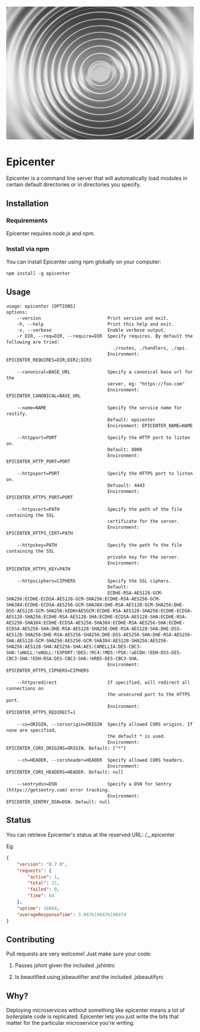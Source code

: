 ![Epicenter](/epicenter.jpg?raw=true)

Epicenter
=========

Epicenter is a command line server that will automatically load modules in certain default
directories or in directories you specify.

## Installation

### Requirements

Epicenter requires *node.js* and *npm*.

### Install via npm

You can install Epicenter using npm globally on your computer:

```
npm install -g epicenter
```

## Usage

```
usage: epicenter [OPTIONS]
options:
    --version                         Print version and exit.
    -h, --help                        Print this help and exit.
    -v, --verbose                     Enable verbose output.
    -r DIR, --req=DIR, --require=DIR  Specify requires. By default the following are tried:
                                        ./routes, ./handlers, ./api.
                                      Environment: EPICENTER_REQUIRES=DIR;DIR2;DIR3

    --canonical=BASE_URL              Specify a canonical base url for the
                                      server, eg: "https://foo.com"
                                      Environment: EPICENTER_CANONICAL=BASE_URL

    --name=NAME                       Specify the service name for restify.
                                      Default: epicenter
                                      Environment: EPICENTER_NAME=NAME

    --httpport=PORT                   Specify the HTTP port to listen on.
                                      Default: 8000
                                      Environment: EPICENTER_HTTP_PORT=PORT

    --httpsport=PORT                  Specify the HTTPS port to listen on.
                                      Defuault: 4443
                                      Environment: EPICENTER_HTTPS_PORT=PORT

    --httpscert=PATH                  Specify the path of the file containing the SSL
                                      certificate for the server.
                                      Environment: EPICENTER_HTTPS_CERT=PATH

    --httpskey=PATH                   Specify the path fo the file containing the SSL
                                      private key for the server.
                                      Environment: EPICENTER_HTTPS_KEY=PATH

    --httpsciphers=CIPHERS            Specify the SSL ciphers.
                                      Default:
                                      ECDHE-RSA-AES128-GCM-SHA256:ECDHE-ECDSA-AES128-GCM-SHA256:ECDHE-RSA-AES256-GCM-SHA384:ECDHE-ECDSA-AES256-GCM-SHA384:DHE-RSA-AES128-GCM-SHA256:DHE-DSS-AES128-GCM-SHA256:kEDH+AESGCM:ECDHE-RSA-AES128-SHA256:ECDHE-ECDSA-AES128-SHA256:ECDHE-RSA-AES128-SHA:ECDHE-ECDSA-AES128-SHA:ECDHE-RSA-AES256-SHA384:ECDHE-ECDSA-AES256-SHA384:ECDHE-RSA-AES256-SHA:ECDHE-ECDSA-AES256-SHA:DHE-RSA-AES128-SHA256:DHE-RSA-AES128-SHA:DHE-DSS-AES128-SHA256:DHE-RSA-AES256-SHA256:DHE-DSS-AES256-SHA:DHE-RSA-AES256-SHA:AES128-GCM-SHA256:AES256-GCM-SHA384:AES128-SHA256:AES256-SHA256:AES128-SHA:AES256-SHA:AES:CAMELLIA:DES-CBC3-SHA:!aNULL:!eNULL:!EXPORT:!DES:!RC4:!MD5:!PSK:!aECDH:!EDH-DSS-DES-CBC3-SHA:!EDH-RSA-DES-CBC3-SHA:!KRB5-DES-CBC3-SHA.
                                      Environment: EPICENTER_HTTPS_CIPHERS=CIPHERS

    --httpsredirect                   If specified, will redirect all connections on
                                      the unsecured port to the HTTPS port.
                                      Environment: EPICENTER_HTTPS_REDIRECT=1

    --co=ORIGIN, --corsorigin=ORIGIN  Specify allowed CORS origins. If none are specified,
                                      the default * is used.
                                      Environment: EPICENTER_CORS_ORIGINS=ORIGIN. Default: ["*"]

    --ch=HEADER, --corsheader=HEADER  Specify allowed CORS headers.
                                      Environment: EPICENTER_CORS_HEADERS=HEADER. Default: null

    --sentrydsn=DSN                   Specify a DSN for Sentry (https://getsentry.com) error tracking.
                                      Environment: EPICENTER_SENTRY_DSN=DSN. Default: null
```

## Status

You can retrieve Epicenter's status at the reserved URL: /__epicenter

Eg:

```json
{
    "version": "0.7.0",
    "requests": {
        "active": 1,
        "total": 21,
        "failed": 0,
        "time": 64
    },
    "uptime": 16668,
    "averageResponseTime": 3.0476190476190474
}
```

## Contributing

Pull requests are very welcome! Just make sure your code:

1) Passes jshint given the included .jshintrc

2) Is beautified using jsbeautifier and the included .jsbeautifyrc

## Why?

Deploying microservices without something like epicenter means a lot of boilerplate
code is replicated. Epicenter lets you just write the bits that matter for the
particular microservice you're writing.

